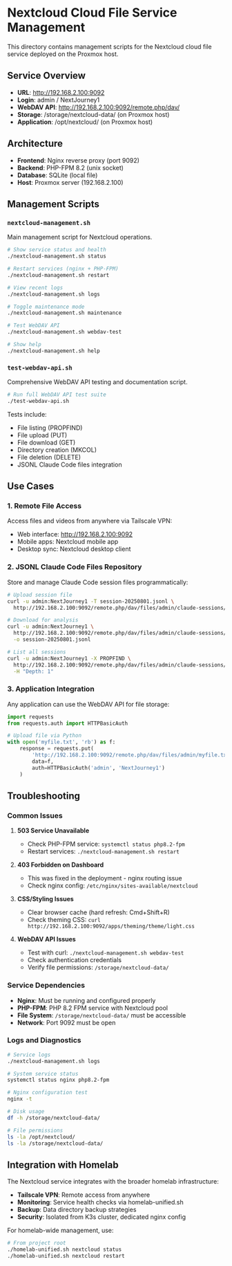 # Nextcloud Cloud File Service Management

This directory contains management scripts for the Nextcloud cloud file service deployed on the Proxmox host.

## Service Overview

- **URL**: http://192.168.2.100:9092
- **Login**: admin / NextJourney1
- **WebDAV API**: http://192.168.2.100:9092/remote.php/dav/
- **Storage**: /storage/nextcloud-data/ (on Proxmox host)
- **Application**: /opt/nextcloud/ (on Proxmox host)

## Architecture

- **Frontend**: Nginx reverse proxy (port 9092)
- **Backend**: PHP-FPM 8.2 (unix socket)
- **Database**: SQLite (local file)
- **Host**: Proxmox server (192.168.2.100)

## Management Scripts

### `nextcloud-management.sh`
Main management script for Nextcloud operations.

```bash
# Show service status and health
./nextcloud-management.sh status

# Restart services (nginx + PHP-FPM)
./nextcloud-management.sh restart

# View recent logs
./nextcloud-management.sh logs

# Toggle maintenance mode
./nextcloud-management.sh maintenance

# Test WebDAV API
./nextcloud-management.sh webdav-test

# Show help
./nextcloud-management.sh help
```

### `test-webdav-api.sh`
Comprehensive WebDAV API testing and documentation script.

```bash
# Run full WebDAV API test suite
./test-webdav-api.sh
```

Tests include:
- File listing (PROPFIND)
- File upload (PUT)
- File download (GET)
- Directory creation (MKCOL)
- File deletion (DELETE)
- JSONL Claude Code files integration

## Use Cases

### 1. Remote File Access
Access files and videos from anywhere via Tailscale VPN:
- Web interface: http://192.168.2.100:9092
- Mobile apps: Nextcloud mobile app
- Desktop sync: Nextcloud desktop client

### 2. JSONL Claude Code Files Repository
Store and manage Claude Code session files programmatically:

```bash
# Upload session file
curl -u admin:NextJourney1 -T session-20250801.jsonl \
  http://192.168.2.100:9092/remote.php/dav/files/admin/claude-sessions/session-20250801.jsonl

# Download for analysis
curl -u admin:NextJourney1 \
  http://192.168.2.100:9092/remote.php/dav/files/admin/claude-sessions/session-20250801.jsonl \
  -o session-20250801.jsonl

# List all sessions
curl -u admin:NextJourney1 -X PROPFIND \
  http://192.168.2.100:9092/remote.php/dav/files/admin/claude-sessions/ \
  -H "Depth: 1"
```

### 3. Application Integration
Any application can use the WebDAV API for file storage:

```python
import requests
from requests.auth import HTTPBasicAuth

# Upload file via Python
with open('myfile.txt', 'rb') as f:
    response = requests.put(
        'http://192.168.2.100:9092/remote.php/dav/files/admin/myfile.txt',
        data=f,
        auth=HTTPBasicAuth('admin', 'NextJourney1')
    )
```

## Troubleshooting

### Common Issues

1. **503 Service Unavailable**
   - Check PHP-FPM service: `systemctl status php8.2-fpm`
   - Restart services: `./nextcloud-management.sh restart`

2. **403 Forbidden on Dashboard**
   - This was fixed in the deployment - nginx routing issue
   - Check nginx config: `/etc/nginx/sites-available/nextcloud`

3. **CSS/Styling Issues**
   - Clear browser cache (hard refresh: Cmd+Shift+R)
   - Check theming CSS: `curl http://192.168.2.100:9092/apps/theming/theme/light.css`

4. **WebDAV API Issues**
   - Test with curl: `./nextcloud-management.sh webdav-test`
   - Check authentication credentials
   - Verify file permissions: `/storage/nextcloud-data/`

### Service Dependencies

- **Nginx**: Must be running and configured properly
- **PHP-FPM**: PHP 8.2 FPM service with Nextcloud pool
- **File System**: `/storage/nextcloud-data/` must be accessible
- **Network**: Port 9092 must be open

### Logs and Diagnostics

```bash
# Service logs
./nextcloud-management.sh logs

# System service status
systemctl status nginx php8.2-fpm

# Nginx configuration test
nginx -t

# Disk usage
df -h /storage/nextcloud-data/

# File permissions
ls -la /opt/nextcloud/
ls -la /storage/nextcloud-data/
```

## Integration with Homelab

The Nextcloud service integrates with the broader homelab infrastructure:

- **Tailscale VPN**: Remote access from anywhere
- **Monitoring**: Service health checks via homelab-unified.sh
- **Backup**: Data directory backup strategies
- **Security**: Isolated from K3s cluster, dedicated nginx config

For homelab-wide management, use:
```bash
# From project root
./homelab-unified.sh nextcloud status
./homelab-unified.sh nextcloud restart
```